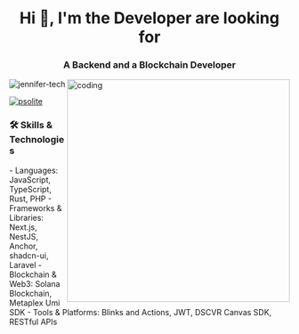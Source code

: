 <h1 align="center">Hi 👋, I'm the Developer are looking for</h1>
<h3 align="center">A Backend and a Blockchain Developer</h3>

<img align="right" alt="coding" width="400" src="https://cdn.dribbble.com/users/4055494/screenshots/15215756/media/d2b66c4ca0192aa26d103448b3d1518b.gif">

<p align="left"> <img src="https://komarev.com/ghpvc/?username=jennifer-tech&label=Profile%20views&color=0e75b6&style=flat" alt="jennifer-tech" /> </p>

<p align="left"> <a href="https://x.com/0xpsolitesol" target="blank"><img src="https://img.shields.io/twitter/follow/muofunanyac?logo=x&style=for-the-badge" alt="psolite" /></a> </p>

<h3>🛠 Skills & Technologies</h3>
- Languages: JavaScript, TypeScript, Rust, PHP
- Frameworks & Libraries: Next.js, NestJS, Anchor, shadcn-ui, Laravel
- Blockchain & Web3: Solana Blockchain, Metaplex Umi SDK
- Tools & Platforms: Blinks and Actions, JWT, DSCVR Canvas SDK, RESTful APIs
<!--
**psolite/psolite** is a ✨ _special_ ✨ repository because its `README.md` (this file) appears on your GitHub profile.

Here are some ideas to get you started:

- 🔭 I’m currently working on ...
- 🌱 I’m currently learning ...
- 👯 I’m looking to collaborate on ...
- 🤔 I’m looking for help with ...
- 💬 Ask me about ...
- 📫 How to reach me: ...
- 😄 Pronouns: ...
- ⚡ Fun fact: ...
-->
